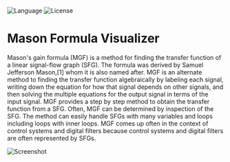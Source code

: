 ![Language](https://img.shields.io/badge/language-JavaScript%20-yellow.svg)
![License](https://img.shields.io/badge/License-MIT%20-red.svg)

# Mason Formula Visualizer
Mason's gain formula (MGF) is a method for finding the transfer function of a linear signal-flow graph (SFG). The formula was derived by Samuel Jefferson Mason,[1] whom it is also named after. MGF is an alternate method to finding the transfer function algebraically by labeling each signal, writing down the equation for how that signal depends on other signals, and then solving the multiple equations for the output signal in terms of the input signal. MGF provides a step by step method to obtain the transfer function from a SFG. Often, MGF can be determined by inspection of the SFG. The method can easily handle SFGs with many variables and loops including loops with inner loops. MGF comes up often in the context of control systems and digital filters because control systems and digital filters are often represented by SFGs.

![Screenshot](https://user-images.githubusercontent.com/58489322/144313519-521a2b96-e96b-4cee-afed-12fda18c2867.PNG)
